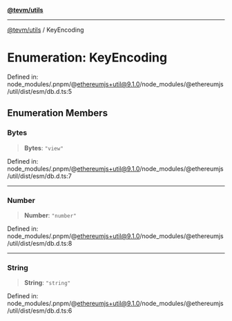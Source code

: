 [**@tevm/utils**](../README.md)

***

[@tevm/utils](../globals.md) / KeyEncoding

# Enumeration: KeyEncoding

Defined in: node\_modules/.pnpm/@ethereumjs+util@9.1.0/node\_modules/@ethereumjs/util/dist/esm/db.d.ts:5

## Enumeration Members

### Bytes

> **Bytes**: `"view"`

Defined in: node\_modules/.pnpm/@ethereumjs+util@9.1.0/node\_modules/@ethereumjs/util/dist/esm/db.d.ts:7

***

### Number

> **Number**: `"number"`

Defined in: node\_modules/.pnpm/@ethereumjs+util@9.1.0/node\_modules/@ethereumjs/util/dist/esm/db.d.ts:8

***

### String

> **String**: `"string"`

Defined in: node\_modules/.pnpm/@ethereumjs+util@9.1.0/node\_modules/@ethereumjs/util/dist/esm/db.d.ts:6
